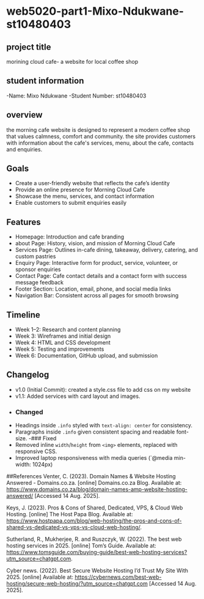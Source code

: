 # web5020-part1-Mixo-Ndukwane-st10480403
## project title
morining cloud cafe- a website for local coffee shop
## student information
-Name: Mixo Ndukwane
-Student Number: st10480403
## overview
the morning cafe website is designed to represent a modern coffee shop that values calmness, comfort and community. the site provides customers with information about the cafe's services, menu, about the cafe, contacts and enquiries.
## Goals
- Create a user-friendly website that reflects the cafe’s identity 
- Provide an online presence for Morning Cloud Cafe 
- Showcase the menu, services, and contact information 
- Enable customers to submit enquiries easily
## Features
- Homepage: Introduction and cafe branding
- about Page: History, vision, and mission of Morning Cloud Cafe  
- Services Page: Outlines in-cafe dining, takeaway, delivery, catering, and custom pastries  
- Enquiry Page: Interactive form for product, service, volunteer, or sponsor enquiries  
- Contact Page: Cafe contact details and a contact form with success message feedback  
- Footer Section: Location, email, phone, and social media links  
- Navigation Bar: Consistent across all pages for smooth browsing
## Timeline
- Week 1–2: Research and content planning  
- Week 3: Wireframes and initial design  
- Week 4: HTML and CSS development  
- Week 5: Testing and improvements
- Week 6: Documentation, GitHub upload, and submission
## Changelog
- v1.0 (Initial Commit): created a style.css file to add css on my website 
- v1.1: Added services with card layout and images.  
- ### Changed
- Headings inside `.info` styled with `text-align: center` for consistency.
- Paragraphs inside `.info` given consistent spacing and readable font-size.
-### Fixed
- Removed inline `width`/`height` from `<img>` elements, replaced with responsive CSS.
- Improved laptop responsiveness with media queries (`@media min-width: 1024px)
  
##References
Venter, C. (2023). Domain Names & Website Hosting Answered - Domains.co.za. [online] Domains.co.za Blog. Available at: https://www.domains.co.za/blog/domain-names-amp-website-hosting-answered/ [Accessed 14 Aug. 2025]. 

Keys, J. (2023). Pros & Cons of Shared, Dedicated, VPS, & Cloud Web Hosting. [online] The Host Papa Blog. Available at: https://www.hostpapa.com/blog/web-hosting/the-pros-and-cons-of-shared-vs-dedicated-vs-vps-vs-cloud-web-hosting/. 

Sutherland, R., Mukherjee, R. and Ruszczyk, W. (2022). The best web hosting services in 2025. [online] Tom’s Guide. Available at: https://www.tomsguide.com/buying-guide/best-web-hosting-services?utm_source=chatgpt.com. 

Cyber news. (2022). Best Secure Website Hosting I’d Trust My Site With 2025. [online] Available at: https://cybernews.com/best-web-hosting/secure-web-hosting/?utm_source=chatgpt.com [Accessed 14 Aug. 2025]. 
